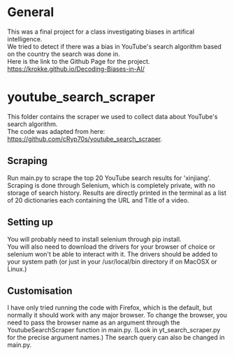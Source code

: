 # General 

This was a final project for a class investigating biases in artifical intelligence.  
We tried to detect if there was a bias in YouTube's search algorithm based on the country the search was done in.  
Here is the link to the Github Page for the project.  
https://krokke.github.io/Decoding-Biases-in-AI/

# youtube_search_scraper

This folder contains the scraper we used to collect data about YouTube's search algorithm.  
The code was adapted from here: https://github.com/cRyp70s/youtube_search_scraper.

## Scraping

Run main.py to scrape the top 20 YouTube search results for 'xinjiang'.
Scraping is done through Selenium, which is completely private, with no storage of search history. 
Results are directly printed in the terminal as a list of 20 dictionaries each containing the URL and Title of a video.

## Setting up

You will probably need to install selenium through pip install.  
You will also need to download the drivers for your browser of choice or selenium won't be able to interact with it. The drivers should be added to your system path (or just in your /usr/local/bin directory if on MacOSX or Linux.) 


## Customisation

I have only tried running the code with Firefox, which is the default, but normally it should work with any major browser. To change the browser, you need to pass the browser name as an argument through the YoutubeSearchScraper function in main.py. (Look in yt_search_scraper.py for the precise argument names.) The search query can also be changed in main.py.
